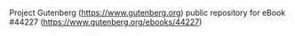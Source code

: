 Project Gutenberg (https://www.gutenberg.org) public repository for eBook #44227 (https://www.gutenberg.org/ebooks/44227)
